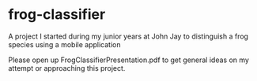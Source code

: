# frog-classifier
A project I started during my junior years at John Jay to distinguish a frog species using a mobile application

Please open up FrogClassifierPresentation.pdf to get general ideas on my attempt or approaching this project.
